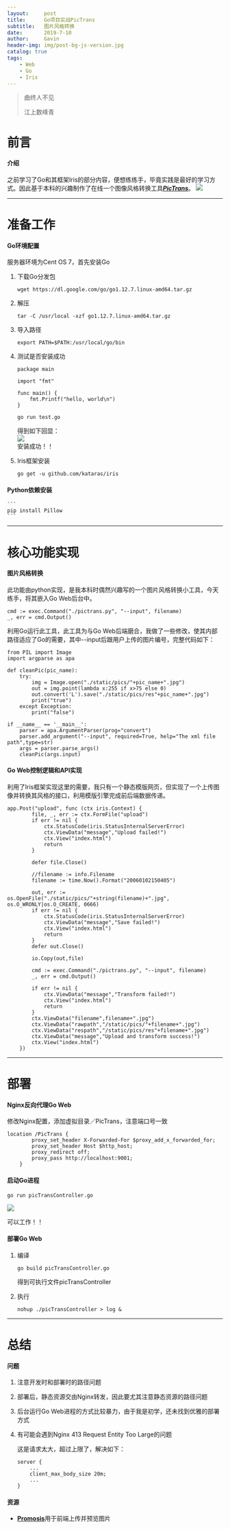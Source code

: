 ```yaml
---
layout:     post
title:      Go项目实战PicTrans
subtitle:   图片风格转换
date:       2019-7-10
author:     Gavin
header-img: img/post-bg-js-version.jpg
catalog: true
tags:
    - Web
    - Go
    - Iris
---
```


> 曲终人不见
> 
> 江上数峰青

# 前言

#### 介绍

之前学习了Go和其框架Iris的部分内容，便想练练手，毕竟实践是最好的学习方式。因此基于本科的兴趣制作了在线一个图像风格转换工具[***PicTrans***](http://45.32.68.50/PicTrans)。
![](http://45.32.68.50/large/006tNc79ly1g4ut49d59wj30rk0gpwnd.jpg)

---

# 准备工作

#### Go环境配置

服务器环境为Cent OS 7，首先安装Go

1. 下载Go分发包

	```
	wget https://dl.google.com/go/go1.12.7.linux-amd64.tar.gz
	```
2. 解压
	
	```
	tar -C /usr/local -xzf go1.12.7.linux-amd64.tar.gz
	```
3. 导入路径
	
	```
	export PATH=$PATH:/usr/local/go/bin
	```  
4. 测试是否安装成功

	```
	package main

	import "fmt"
	
	func main() {
		fmt.Printf("hello, world\n")
	}
	```
	
	```
	go run test.go
	```  
	得到如下回显：  
	![](http://45.32.68.50/large/006tNc79ly1g4upda7refj306z0143yj.jpg)  
	安装成功！！  
5. Iris框架安装
	
	```
	go get -u github.com/kataras/iris
	```  
	
#### Python依赖安装

	```
	pip install Pillow
	```  
	
---

# 核心功能实现

#### 图片风格转换

此功能由python实现，是我本科时偶然兴趣写的一个图片风格转换小工具，今天练手，将其嵌入Go Web后台中。  

```
cmd := exec.Command("./pictrans.py", "--input", filename)
_, err = cmd.Output()
```  

利用Go运行此工具，此工具为与Go Web后端磨合，我做了一些修改，使其内部路径适应了Go的需要，其中--input后跟用户上传的图片编号，完整代码如下：  

```
from PIL import Image
import argparse as apa

def cleanPic(pic_name):
    try:
        img = Image.open("./static/pics/"+pic_name+".jpg")
        out = img.point(lambda x:255 if x>75 else 0) 
        out.convert('L').save("./static/pics/res"+pic_name+".jpg")
        print("true")
    except Exception:
        print("false")

if __name__ == '__main__':
    parser = apa.ArgumentParser(prog="convert")
    parser.add_argument("--input", required=True, help="The xml file path",type=str)
    args = parser.parse_args()
    cleanPic(args.input)
```  

#### Go Web控制逻辑和API实现

利用了Iris框架实现这里的需要，我只有一个静态模版网页，但实现了一个上传图像并转换其风格的接口，利用模版引擎完成前后端数据传递。  

```
app.Post("upload", func (ctx iris.Context) {
		file, _, err := ctx.FormFile("upload")
		if err != nil {
			ctx.StatusCode(iris.StatusInternalServerError)
			ctx.ViewData("message","Upload failed!")
			ctx.View("index.html")
			return
		}

		defer file.Close()

		//filename := info.Filename
		filename :=	time.Now().Format("20060102150405")

		out, err := os.OpenFile("./static/pics/"+string(filename)+".jpg", os.O_WRONLY|os.O_CREATE, 0666)
		if err != nil {
			ctx.StatusCode(iris.StatusInternalServerError)
			ctx.ViewData("message","Save failed!")
			ctx.View("index.html")
			return
		}
		defer out.Close()

		io.Copy(out,file)

		cmd := exec.Command("./pictrans.py", "--input", filename)
		_, err = cmd.Output()

		if err != nil {
			ctx.ViewData("message","Transform failed!")
			ctx.View("index.html")
			return
		}
		ctx.ViewData("filename",filename+".jpg")
		ctx.ViewData("rawpath","/static/pics/"+filename+".jpg")
		ctx.ViewData("respath","/static/pics/res"+filename+".jpg")
		ctx.ViewData("message","Upload and transform success!")
		ctx.View("index.html")
	})
```  

---

# 部署

#### Nginx反向代理Go Web

修改Nginx配置，添加虚拟目录／PicTrans，注意端口号一致  

```
location /PicTrans {
        proxy_set_header X-Forwarded-For $proxy_add_x_forwarded_for;
        proxy_set_header Host $http_host;
        proxy_redirect off;
        proxy_pass http://localhost:9001;
    }
```  

#### 启动Go进程

```
go run picTransController.go
```  

![](http://45.32.68.50/large/006tNc79ly1g4uv1ypqikj30q30gq7cy.jpg)  

可以工作！！  

#### 部署Go Web

1. 编译

	```
	go build picTransController.go
	```  
	得到可执行文件picTransController
2. 执行
	
	```
	nohup ./picTransController > log &
	```  
	
---

# 总结

#### 问题

1. 注意开发时和部署时的路径问题
2. 部署后，静态资源交由Nginx转发，因此要尤其注意静态资源的路径问题
3. 后台运行Go Web进程的方式比较暴力，由于我是初学，还未找到优雅的部署方式
4. 有可能会遇到Nginx 413 Request Entity Too Large的问题
	
	这是请求太大，超过上限了，解决如下：  
	
	```
	server {  
	    ...  
	    client_max_body_size 20m;  
	    ...  
	}
	```

#### 资源

* [**Promosis**](https://github.com/promosis/file-upload-with-preview)用于前端上传并预览图片


